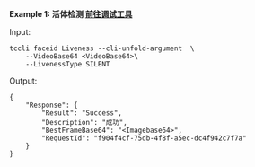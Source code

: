 **Example 1: 活体检测 [前往调试工具](https://console.cloud.tencent.com/api/explorer?Product=faceid&Version=2018-03-01&Action=Liveness&SignVersion=)**



Input: 

```
tccli faceid Liveness --cli-unfold-argument  \
    --VideoBase64 <VideoBase64>\
    --LivenessType SILENT
```

Output: 
```
{
    "Response": {
        "Result": "Success",
        "Description": "成功",
        "BestFrameBase64": "<Imagebase64>",
        "RequestId": "f904f4cf-75db-4f8f-a5ec-dc4f942c7f7a"
    }
}
```

